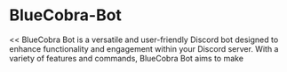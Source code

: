 # BlueCobra-Bot
&lt;&lt; BlueCobra Bot is a versatile and user-friendly Discord bot designed to enhance functionality and engagement within your Discord server. With a variety of features and commands, BlueCobra Bot aims to make 


